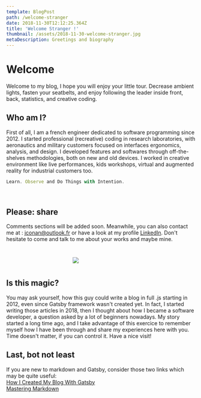 ```yaml
---
template: BlogPost
path: /welcome-stranger
date: 2018-11-30T12:12:25.364Z
title: 'Welcome Stranger !'
thumbnail: /assets/2018-11-30-welcome-stranger.jpg
metaDescription: Greetings and biography
---
```


# Welcome

Welcome to my blog, I hope you will enjoy your little tour. Decrease ambient lights, fasten your seatbelts, and enjoy following the leader inside front, back, statistics, and creative coding.

## Who am I?

First of all, I am a french engineer dedicated to software programming since 2012. I started professional (recreative) coding in research laboratories, with aeronautics and military customers focused on interfaces ergonomics, analysis, and design. I developed features and softwares through off-the-shelves methodologies, both on new and old devices. I worked in creative environment like live performances, kids workshops, virtual and augmented reality for industrial customers too.

```Javascript
Learn. Observe and Do Things with Intention.
```
<br/>

## Please: share 

Comments sections will be added soon. Meanwhile, you can also contact me at : [jconan@outlook.fr](jconan@outlook.fr) or have a look at my profile [LinkedIn](https://www.linkedin.com/in/julien-conan/). Don't hesitate to come and talk to me about your works and maybe mine.

<div class="custom-images" style="width: 150px; margin: 40px auto;">
	<img src="/assets/2018-11-30-welcome-stranger-this-is-me.jpg">
</div>

## Is this magic?

You may ask yourself, how this guy could write a blog in full .js  starting in 2012, even since Gatsby framework wasn't created yet. In fact, I started writing those articles in 2018, then I thought about how I became a software developer, a question asked by a lot of beginners nowadays. My story started a long time ago, and I take advantage of this exercice to remember myself how I have been through and share my experiences here with you. Time doesn't matter, if you can control it. Have a nice visit!

## Last, bot not least

If you are new to markdown and Gatsby, consider those two links which may be quite useful:  
[How I Created My Blog With Gatsby](https://dev.to/mouhamedaly/how-i-created-my-blog-with-gatsby-1762)  
[Mastering Markdown](https://guides.github.com/features/mastering-markdown/)